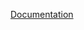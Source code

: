 [Documentation](https://github.com/datainsightat/DataScience_Examples/blob/gh-pages/pages/cs/postgresql.md)

